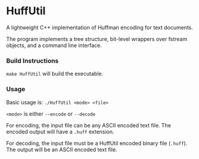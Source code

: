 # HuffUtil
A lightweight C++ implementation of Huffman encoding for text documents. 

The program implements a tree structure, bit-level wrappers over fstream objects, and a command line interface.

### Build Instructions
```make HuffUtil``` will build the executable. 

### Usage
Basic usage is: ```./HuffUtil <mode> <file>```

```<mode>``` is either ```--encode``` or ```--decode```

For encoding, the input file can be any ASCII encoded text file. The encoded output will have a ```.huff``` extension.

For decoding, the input file must be a HuffUtil encoded binary file (```.huff```). The output will be an ASCII encoded text file.
